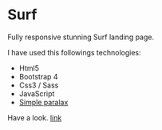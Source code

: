 # Surf
Fully responsive stunning Surf landing page.

I have used this followings technologies:

- Html5
- Bootstrap 4
- Css3 / Sass
- JavaScript
- [Simple paralax](https://simpleparallax.com/)

Have a look. [link](https://samuka-monteiro.github.io/Surf/)
